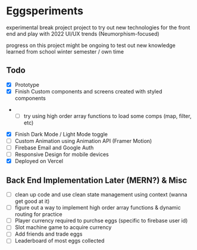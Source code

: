 # Eggsperiments

experimental break project project to try out new technologies for the front end and play with 2022 UI/UX trends (Neumorphism-focused)

progress on this project might be ongoing to test out new knowledge learned from school winter semester / own time

## Todo
- [x] Prototype
- [x] Finish Custom components and screens created with styled components 
- - [ ] try using high order array functions to load some comps (map, filter, etc)
- [x] Finish Dark Mode / Light Mode toggle 
- [ ] Custom Animation using Animation API (Framer Motion)
- [ ] Firebase Email and Google Auth
- [ ] Responsive Design for mobile devices
- [x] Deployed on Vercel

## Back End Implementation Later (MERN?) & Misc
- [ ] clean up code and use clean state management using context (wanna get good at it)
- [ ] figure out a way to implement high order array functions & dynamic routing for practice 
- [ ] Player currency required to purchse eggs (specific to firebase user id)
- [ ] Slot machine game to acquire currency
- [ ] Add friends and trade eggs
- [ ] Leaderboard of most eggs collected

